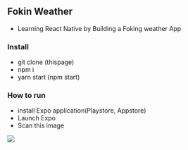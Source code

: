 ## Fokin Weather
 - Learning React Native by Building a Foking weather App

### Install
 - git clone (thispage)
 - npm i
 - yarn start (npm start)

### How to run
 - install Expo application(Playstore, Appstore)
 - Launch Expo
 - Scan this image
 <img witdh="200" src="https://user-images.githubusercontent.com/58302800/100776412-dd984b80-3447-11eb-838b-44282be92c27.png">